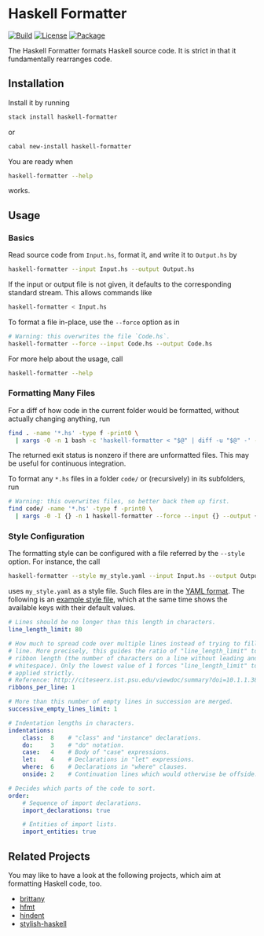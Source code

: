 # Haskell Formatter

[![Build](https://img.shields.io/travis/evolutics/haskell-formatter.svg)](https://travis-ci.org/evolutics/haskell-formatter)
[![License](https://img.shields.io/github/license/evolutics/haskell-formatter.svg)](LICENSE)
[![Package](https://img.shields.io/hackage/v/haskell-formatter.svg)](https://hackage.haskell.org/package/haskell-formatter)

The Haskell Formatter formats Haskell source code. It is strict in that it fundamentally rearranges code.

## Installation

Install it by running

```bash
stack install haskell-formatter
```

or

```bash
cabal new-install haskell-formatter
```

You are ready when

```bash
haskell-formatter --help
```

works.

## Usage

### Basics

Read source code from `Input.hs`, format it, and write it to `Output.hs` by

```bash
haskell-formatter --input Input.hs --output Output.hs
```

If the input or output file is not given, it defaults to the corresponding standard stream. This allows commands like

```bash
haskell-formatter < Input.hs
```

To format a file in-place, use the `--force` option as in

```bash
# Warning: this overwrites the file `Code.hs`.
haskell-formatter --force --input Code.hs --output Code.hs
```

For more help about the usage, call

```bash
haskell-formatter --help
```

### Formatting Many Files

For a diff of how code in the current folder would be formatted, without actually changing anything, run

```bash
find . -name '*.hs' -type f -print0 \
  | xargs -0 -n 1 bash -c 'haskell-formatter < "$@" | diff -u "$@" -' --
```

The returned exit status is nonzero if there are unformatted files. This may be useful for continuous integration.

To format any `*.hs` files in a folder `code/` or (recursively) in its subfolders, run

```bash
# Warning: this overwrites files, so better back them up first.
find code/ -name '*.hs' -type f -print0 \
  | xargs -0 -I {} -n 1 haskell-formatter --force --input {} --output {}
```

### Style Configuration

The formatting style can be configured with a file referred by the `--style` option. For instance, the call

```bash
haskell-formatter --style my_style.yaml --input Input.hs --output Output.hs
```

uses `my_style.yaml` as a style file. Such files are in the [YAML format](http://en.wikipedia.org/wiki/YAML). The following is an [example style file](testsuite/resources/examples/default_style.yaml), which at the same time shows the available keys with their default values.

<!--- GitHub does currently not allow to include files (https://github.com/github/markup/issues/346).

Thus, the file content is replicated here. There is a test which checks that the strings of both sources are equal. --->

```yaml
# Lines should be no longer than this length in characters.
line_length_limit: 80

# How much to spread code over multiple lines instead of trying to fill a single
# line. More precisely, this guides the ratio of "line_length_limit" to the
# ribbon length (the number of characters on a line without leading and trailing
# whitespace). Only the lowest value of 1 forces "line_length_limit" to be
# applied strictly.
# Reference: http://citeseerx.ist.psu.edu/viewdoc/summary?doi=10.1.1.38.8777
ribbons_per_line: 1

# More than this number of empty lines in succession are merged.
successive_empty_lines_limit: 1

# Indentation lengths in characters.
indentations:
    class:  8    # "class" and "instance" declarations.
    do:     3    # "do" notation. 
    case:   4    # Body of "case" expressions.
    let:    4    # Declarations in "let" expressions.
    where:  6    # Declarations in "where" clauses.
    onside: 2    # Continuation lines which would otherwise be offside.

# Decides which parts of the code to sort.
order:
    # Sequence of import declarations.
    import_declarations: true

    # Entities of import lists.
    import_entities: true
```

## Related Projects

You may like to have a look at the following projects, which aim at formatting Haskell code, too.

- [brittany](https://github.com/lspitzner/brittany)
- [hfmt](https://github.com/danstiner/hfmt)
- [hindent](https://github.com/chrisdone/hindent)
- [stylish-haskell](https://github.com/jaspervdj/stylish-haskell)
